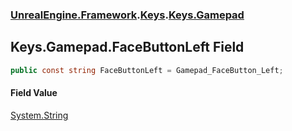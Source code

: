 ### [UnrealEngine.Framework](./UnrealEngine-Framework.md 'UnrealEngine.Framework').[Keys](./Keys.md 'UnrealEngine.Framework.Keys').[Keys.Gamepad](./Keys-Gamepad.md 'UnrealEngine.Framework.Keys.Gamepad')
## Keys.Gamepad.FaceButtonLeft Field
  
```csharp
public const string FaceButtonLeft = Gamepad_FaceButton_Left;
```
#### Field Value
[System.String](https://docs.microsoft.com/en-us/dotnet/api/System.String 'System.String')  
